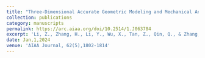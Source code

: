 ```yaml
---
title: "Three-Dimensional Accurate Geometric Modeling and Mechanical Analysis of Wire Mesh for Deployable Antennas"
collection: publications
category: manuscripts
permalink: https://arc.aiaa.org/doi/10.2514/1.J063784
excerpt: 'Li, Z., Zhang, H., Li, Y., Wu, X., Tan, Z., Qin, Q., & Zhang, Y.'
date: Jan,1,2024
venue: 'AIAA Journal, 62(5),1802-1814'
---
```

